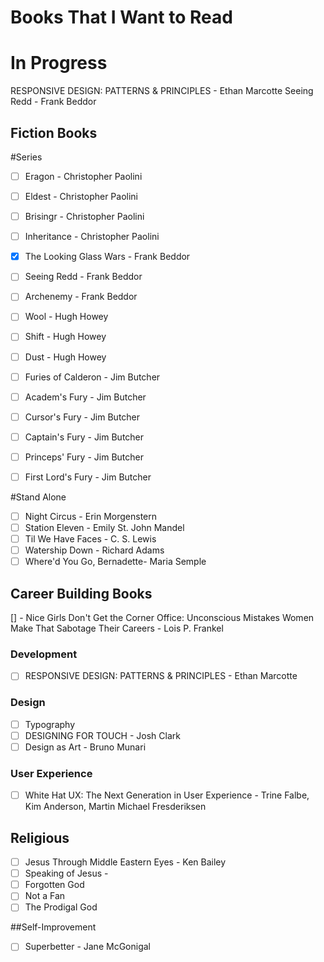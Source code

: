 Books That I Want to Read
==================

# In Progress
RESPONSIVE DESIGN: PATTERNS & PRINCIPLES - Ethan Marcotte
Seeing Redd - Frank Beddor

## Fiction Books

#Series
- [ ] Eragon - Christopher Paolini
- [ ] Eldest - Christopher Paolini
- [ ] Brisingr - Christopher Paolini
- [ ] Inheritance - Christopher Paolini

- [x] The Looking Glass Wars - Frank Beddor
- [ ] Seeing Redd - Frank Beddor
- [ ] Archenemy - Frank Beddor

- [ ] Wool - Hugh Howey
- [ ] Shift - Hugh Howey
- [ ] Dust - Hugh Howey

- [ ] Furies of Calderon - Jim Butcher
- [ ] Academ's Fury - Jim Butcher
- [ ] Cursor's Fury	 - Jim Butcher
- [ ] Captain's Fury - Jim Butcher
- [ ] Princeps' Fury - Jim Butcher
- [ ] First Lord's Fury - Jim Butcher

#Stand Alone
- [ ] Night Circus -  Erin Morgenstern
- [ ] Station Eleven - Emily St. John Mandel
- [ ] Til We Have Faces -  C. S. Lewis
- [ ] Watership Down - Richard Adams
- [ ] Where'd You Go, Bernadette-  Maria Semple

## Career Building Books
[] - Nice Girls Don't Get the Corner Office: Unconscious Mistakes Women Make That Sabotage Their Careers - Lois P. Frankel

### Development
- [ ] RESPONSIVE DESIGN: PATTERNS & PRINCIPLES - Ethan Marcotte

### Design
- [ ] Typography
- [ ] DESIGNING FOR TOUCH - Josh Clark
- [ ] Design as Art - Bruno Munari

### User Experience

- [ ] White Hat UX: The Next Generation in User Experience - Trine Falbe, Kim Anderson, Martin Michael Fresderiksen

## Religious
- [ ] Jesus Through Middle Eastern Eyes - Ken Bailey
- [ ] Speaking of Jesus -
- [ ] Forgotten God
- [ ] Not a Fan
- [ ] The Prodigal God

##Self-Improvement

- [ ] Superbetter - Jane McGonigal
